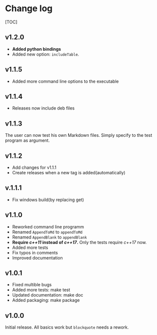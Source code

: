 # Change log

[TOC]

## v1.2.0

- **Added python bindings**
- Added new option: `includeTable`.

## v1.1.5

- Added more command line options to the executable

## v1.1.4

- Releases now include deb files

## v1.1.3

The user can now test his own Markdown files. Simply specify to the test program as argument.

## v1.1.2

- Add changes for v1.1.1
- Create releases when a new tag is added(automatically)

## v.1.1.1

- Fix windows build(by replacing get)

## v1.1.0

- Reworked command line programm
- Renamed `AppendToMd` to `appendToMd`
- Renamed `AppendBlank` to `appendBlank`
- **Require *c++11* instead of *c++17*.** Only the tests require *c++17* now.
- Added more tests
- Fix typos in comments
- Improved documentation

## v1.0.1

- Fixed multible bugs
- Added more tests: make test
- Updated documentation: make doc
- Added packaging: make package

## v1.0.0

Initial release. All basics work but `blockquote` needs a rework.

